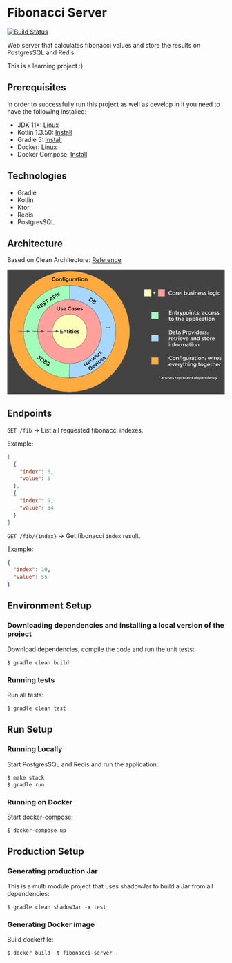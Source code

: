 # Fibonacci Server  

[![Build Status](https://travis-ci.org/Xicks/Fibonacci-Server.svg?branch=master)](https://travis-ci.org/Xicks/Fibonacci-Server)

Web server that calculates fibonacci values and store the results on PostgresSQL and Redis.

This is a learning project :)
## Prerequisites

In order to successfully run this project as well as develop in it you need to have the following installed:

* JDK 11+: [Linux](https://tecadmin.net/install-openjdk-java-ubuntu/)
* Kotlin 1.3.50: [Install](https://medium.com/@sushanthande1/install-kotlin-on-linux-ubuntu-1a3f97dffa40)
* Gradle 5: [Install](https://gradle.org/install/)
* Docker: [Linux](https://docs.docker.com/engine/installation/linux/docker-ce/ubuntu/#install-using-the-repository)
* Docker Compose: [Install](https://docs.docker.com/compose/install/)

## Technologies
- Gradle
- Kotlin
- Ktor
- Redis
- PostgresSQL

## Architecture
Based on Clean Architecture: [Reference](https://www.freecodecamp.org/news/a-quick-introduction-to-clean-architecture-990c014448d2/)

![](resources/clean-arch.png)

## Endpoints
`GET /fib` -> List all requested fibonacci indexes.

Example:
```json
[
  {
    "index": 5,
    "value": 5
  },
  {
    "index": 9,
    "value": 34
  }
]
```
`GET /fib/{index}` -> Get fibonacci `index` result.

Example:
```json
{
  "index": 10,
  "value": 55
}
```
## Environment Setup

### Downloading dependencies and installing a local version of the project

Download dependencies, compile the code and run the unit tests:

```
$ gradle clean build 
```

### Running tests

Run all tests:
```
$ gradle clean test
```

## Run Setup

### Running Locally

Start PostgresSQL and Redis and run the application:
```
$ make stack
$ gradle run
```
### Running on Docker

Start docker-compose:
```
$ docker-compose up
```

## Production Setup
### Generating production Jar
This is a multi module project that uses shadowJar to build a Jar from all dependencies:
```
$ gradle clean shadowJar -x test
```
### Generating Docker image
Build dockerfile:
```
$ docker build -t fibonacci-server .
```

